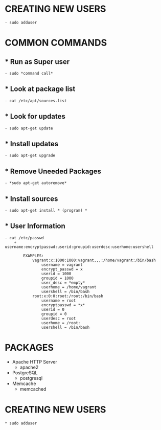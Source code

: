 # CREATING NEW USERS
	- sudo adduser
# COMMON COMMANDS
## * Run as Super user
	- sudo *command call*
## * Look at package list
	- cat /etc/apt/sources.list
## * Look for updates
	- sudo apt-get update
## * Install updates
	- sudo apt-get upgrade
## * Remove Uneeded Packages
	- *sudo apt-get autoremove*
## * Install sources
	- sudo apt-get install * (program) *
## * User Information
	- cat /etc/passwd
		+ username:encryptpasswd:userid:groupid:userdesc:userhome:usershell
```		
		EXAMPLES:
			vagrant:x:1000:1000:vagrant,,,:/home/vagrant:/bin/bash			
				username = vagrant
				encrypt_passwd = x
				userid = 1000
				groupid = 1000
				user_desc = *empty*
				userhome = /home/vagrant
				usershell = /bin/bash
			root:x:0:0:root:/root:/bin/bash
				username = root
				encryptpasswd = *x*
				userid = 0
				groupid = 0
				userdesc = root
				userhome = /root:
				usershell = /bin/bash
```

# PACKAGES
* Apache HTTP Server
	- apache2
* PostgreSQL
	- postgresql
* Memcache
	- memcached

# CREATING NEW USERS
	* sudo adduser
